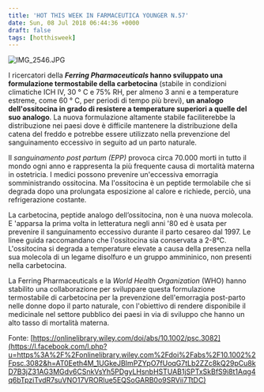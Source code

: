 ```yaml
---
title: 'HOT THIS WEEK IN FARMACEUTICA YOUNGER N.57'
date: Sun, 08 Jul 2018 06:44:36 +0000
draft: false
tags: [hotthisweek]
---
```


![IMG_2546.JPG](/img/hot-this-week-in-farmaceutica-younger-n-57.md/img_2546.jpg)

I ricercatori della **_Ferring Pharmaceuticals_ hanno sviluppato una formulazione termostabile della carbetocina** (stabile in condizioni climatiche ICH IV, 30 ° C e 75% RH, per almeno 3 anni e a temperature estreme, come 60 ° C, per periodi di tempo più brevi), **un analogo dell'ossitocina in grado di resistere a temperature superiori a quelle del suo analogo**. La nuova formulazione altamente stabile faciliterebbe la distribuzione nei paesi dove è difficile mantenere la distribuzione della catena del freddo e potrebbe essere utilizzato nella prevenzione del sanguinamento eccessivo in seguito ad un parto naturale.

Il _sanguinamento post partum (EPP)_ provoca circa 70.000 morti in tutto il mondo ogni anno e rappresenta la più frequente causa di mortalità materna in ostetricia. I medici possono prevenire un'eccessiva emorragia somministrando ossitocina. Ma l'ossitocina è un peptide termolabile che si degrada dopo una prolungata esposizione al calore e richiede, perciò, una refrigerazione costante.

La carbetocina, peptide analogo dell’ossitocina, non è una nuova molecola. E 'apparsa la prima volta in letteratura negli anni '80 ed è usata per prevenire il sanguinamento eccessivo durante il parto cesareo dal 1997. Le linee guida raccomandano che l'ossitocina sia conservata a 2-8°C. L'ossitocina si degrada a temperature elevate a causa della presenza nella sua molecola di un legame disolfuro e un gruppo ammininico, non presenti nella carbetocina.

La Ferring Pharmaceuticals e la _World Health Organization_ (WHO) hanno stabilito una collaborazione per sviluppare questa formulazione termostabile di carbetocina per la prevenzione dell'emorragia post-parto nelle donne dopo il parto naturale, con l'obiettivo di rendere disponibile il medicinale nel settore pubblico dei paesi in via di sviluppo che hanno un alto tasso di mortalità materna.

Fonte: [https://onlinelibrary.wiley.com/doi/abs/10.1002/psc.3082](https://l.facebook.com/l.php?u=https%3A%2F%2Fonlinelibrary.wiley.com%2Fdoi%2Fabs%2F10.1002%2Fpsc.3082&h=AT0Eeth4M_1UGkeJBImPZYpO7fUoqG7tLb2ZZc8kQ29pCu8kD7B3jZ31AG3MGdv6CSnkVsYh5PDgyLHsnbHSTUAB1jSPTxSkBfS9i8t1Aqg4q6bTpziTvdR7suVNO17VRORlue5EQSoGARB0o9SRVii7TtDC)